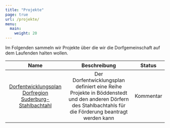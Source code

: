 ```yaml
---
title: "Projekte"
page: true
url: /projekte/
menu:
  main:
    weight: 20
---
```


Im Folgenden sammeln wir Projekte über die wir die Dorfgemeinschaft auf dem Laufenden halten wollen.


|  Name                   |  Beschreibung  |  Status    |
|:-----------------------:|:--------------:|:----------:|
| [Dorfentwicklungsplan  Dorfregion Suderburg-Stahlbachtahl](/projekte/dorferneuerung/index.html) | Der Dorfentwicklungsplan definiert eine Reihe Projekte in Böddenstedt und den anderen Dörfern des Stahlbachtahls für die Förderung beantragt werden kann | Kommentar |

